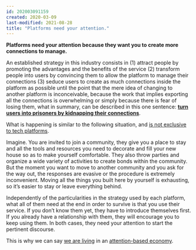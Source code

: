 ```yaml
---
id: 202003091159
created: 2020-03-09
last-modified: 2021-08-28
title: "Platforms need your attention."
---
```

**Platforms need your attention because they want you to create more connections to manage.**

An established strategy in this industry consists in (1) attract people by promoting the advantages and the benefits of the service (2) transform people into users by convincing them to allow the platform to manage their connections (3) seduce users to create as much connections inside the platform as possible until the point that the mere idea of changing to another platform is inconceivable, because the work that implies exporting all the connections is overwhelming or simply because there is fear of losing them, what in summary, can be described in this one sentence: [**turn users into prisoners by kidnapping their connections**](202003091112).

What is happening is similar to the following situation, and [is not exclusive to tech platforms](202003091113).

Imagine. You are invited to join a community, they give you a place to stay and all the tools and resources you need to decorate and fill your new house so as to make yourself comfortable. They also throw parties and organize a wide variety of activities to create bonds within the community. But the moment you want to move to another community and you ask for the way out, the responses are evasive or the procedure is extremely inconvenient. Moving all the things you built here by yourself is exhausting, so it’s easier to stay or leave everything behind.

Independently of the particularities in the strategy used by each platform, what all of them need at the end in order to survive is that you use their service. If you don’t know them yet, they have to introduce themselves first. If you already have a relationship with them, they will encourage you to keep using them. In both cases, they need your attention to start the pertinent discourse.

This is why we can say [we are living](202003091114) in an [attention-based economy](202003091115).